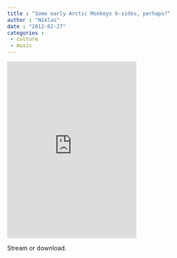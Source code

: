 ```yaml
---
title : "Some early Arctic Monkeys b-sides, perhaps?"
author : "Niklas"
date : "2012-02-27"
categories : 
 - culture
 - music
---
```


<iframe width="300" height="410" style="position: relative; display: block; width: 300px; height: 410px;" src="http://bandcamp.com/EmbeddedPlayer/v=2/album=4294208112/size=grande3/bgcol=FFFFFF/linkcol=4285BB/" allowtransparency="true" frameborder="0"><a href="http://flamingdonutsofjesus.bandcamp.com/album/early-b-sides">Early B-Sides by Arctic Monkeys</a></iframe>

Stream or download.
